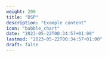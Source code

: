 ```yaml
---
weight: 200
title: "DSP"
description: "Example content"
icon: "bubble_chart"
date: "2023-05-22T00:34:57+01:00"
lastmod: "2023-05-22T00:34:57+01:00"
draft: false
---
```

